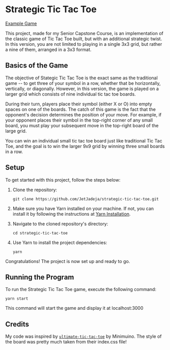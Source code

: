 # Strategic Tic Tac Toe

[Example Game](./assets/game.png)

This project, made for my Senior Capstone Course, is an implementation of the classic game of Tic Tac Toe built, but with an additional strategic twist. In this version, you are not limited to playing in a single 3x3 grid, but rather a nine of them, arranged in a 3x3 format.

## Basics of the Game

The objective of Stategic Tic Tac Toe is the exact same as the traditional game -- to get three of your symbol in a row, whether that be horizontally, vertically, or diagonally. However, in this version, the game is played on a larger grid which consists of nine individual tic tac toe boards.

During their turn, players place their symbol (either X or O) into empty spaces on one of the boards. The catch of this game is the fact that the opponent's decision determines the position of your move. For example, if your opponent places their symbol in the top-right corner of any small board, you must play your subsequent move in the top-right board of the large grid.

You can win an individual small tic tac toe board just like traditional Tic Tac Toe, and the goal is to win the larger 9x9 grid by winning three small boards in a row.

## Setup

To get started with this project, follow the steps below:

1. Clone the repository:

   ```
   git clone https://github.com/JetJadeja/strategic-tic-tac-toe.git
   ```

2. Make sure you have Yarn installed on your machine. If not, you can install it by following the instructions at [Yarn Installation](https://classic.yarnpkg.com/en/docs/install).

3. Navigate to the cloned repository's directory:

   ```
   cd strategic-tic-tac-toe
   ```

4. Use Yarn to install the project dependencies:
   ```
   yarn
   ```

Congratulations! The project is now set up and ready to go.

## Running the Program

To run the Strategic Tic Tac Toe game, execute the following command:

```
yarn start
```

This command will start the game and display it at localhost:3000

## Credits

My code was inspired by [`ultimate-tic-tac-toe`](https://github.com/Minimuino/ultimate-tic-tac-toe-react/tree/master) by Minimuino. The style of the board was pretty much taken from their index.css file!

